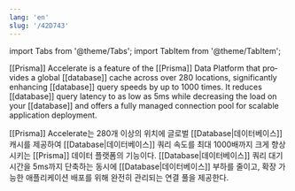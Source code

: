 ```yaml
---
lang: 'en'
slug: '/42D743'
---
```


import Tabs from '@theme/Tabs';
import TabItem from '@theme/TabItem';

<Tabs groupId='lang' queryString>
<TabItem value='en' label='English 🇺🇸' lang='en-US' default>
<div lang='en-US'>

[[Prisma]] Accelerate is a feature of the [[Prisma]] Data Platform that provides a global [[database]] cache across over 280 locations, significantly enhancing [[database]] query speeds by up to 1000 times. It reduces [[database]] query latency to as low as 5ms while decreasing the load on your [[database]] and offers a fully managed connection pool for scalable application deployment.

</div>
</TabItem>
<TabItem value='ko' label='한국어 🇰🇷' lang='ko-KR'>
<div lang='ko-KR'>

[[Prisma]] Accelerate는 280개 이상의 위치에 글로벌 [[Database|데이터베이스]] 캐시를 제공하여 [[Database|데이터베이스]] 쿼리 속도를 최대 1000배까지 크게 향상시키는 [[Prisma]] 데이터 플랫폼의 기능이다. [[Database|데이터베이스]] 쿼리 대기 시간을 5ms까지 단축하는 동시에 [[Database|데이터베이스]] 부하를 줄이고, 확장 가능한 애플리케이션 배포를 위해 완전히 관리되는 연결 풀을 제공한다.

</div>
</TabItem>
</Tabs>

